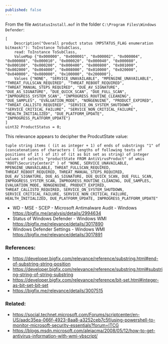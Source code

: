```yaml
---
published: false
---
```


From the file `AmStatusInstall.mof` in the folder `C:\Program Files\Windows Defender`:

    [
        Description("Overall product status (MPSTATUS_FLAG enumeration bitmask)"): ToInstance ToSubClass,
        read: ToInstance ToSubClass,
        ValueMap {"0x000000", "0x000001", "0x000002", "0x000004", "0x000008", "0x000010", "0x000020", "0x000040", "0x000080", "0x000100", "0x000200", "0x000400", "0x000800", "0x001000", "0x002000", "0x004000", "0x008000", "0x010000", "0x020000", "0x040000", "0x080000", "0x100000", "0x200000"},
        Values {"NONE", "SERVICE_UNAVAILABLE", "MPENGINE_UNAVAILABLE", "THREAT_FULLSCAN_REQUIRED", "THREAT_REBOOT_REQUIRED", "THREAT_MANUAL_STEPS_REQUIRED", "DUE_AV_SIGNATURE", "DUE_AS_SIGNATURE", "DUE_QUICK_SCAN", "DUE_FULL_SCAN", "INPROGRESS_SYSTEM_SCAN", "INPROGRESS_ROUTINE_CLEANING", "DUE_SAMPLES", "EVALUATION_MODE", "NONGENUINE", "PRODUCT_EXPIRED", "THREAT_CALLISTO_REQUIRED", "SERVICE_ON_SYSTEM_SHUTDOWN", "SERVICE_CRITICAL_FAILURE", "SERVICE_NON_CRITICAL_FAILURE", "HEALTH_INITIALIZED", "DUE_PLATFORM_UPDATE", "INPROGRESS_PLATFORM_UPDATE"}
    ] 
    uint32 ProductStatus = 0;

This relevance appears to decipher the ProdcutState value:

    tuple string items ( (it as integer + 1) of ends of substrings "1" of (concatenations of characters ( lengths of following texts of positions of it ) of it) of (it as bit set as string) of integer values of selects "productState FROM AntiVirusProduct" of wmis "ROOT\SecurityCenter2" ) of "NONE, SERVICE_UNAVAILABLE, MPENGINE_UNAVAILABLE, THREAT_FULLSCAN_REQUIRED, THREAT_REBOOT_REQUIRED, THREAT_MANUAL_STEPS_REQUIRED, DUE_AV_SIGNATURE, DUE_AS_SIGNATURE, DUE_QUICK_SCAN, DUE_FULL_SCAN, INPROGRESS_SYSTEM_SCAN, INPROGRESS_ROUTINE_CLEANING, DUE_SAMPLES, EVALUATION_MODE, NONGENUINE, PRODUCT_EXPIRED, THREAT_CALLISTO_REQUIRED, SERVICE_ON_SYSTEM_SHUTDOWN, SERVICE_CRITICAL_FAILURE, SERVICE_NON_CRITICAL_FAILURE, HEALTH_INITIALIZED, DUE_PLATFORM_UPDATE, INPROGRESS_PLATFORM_UPDATE"

- WD - MSE - SCEP - Microsoft Antimalware Audit - Windows https://bigfix.me/analysis/details/2994634
- Status of Windows Defender - Windows WMI https://bigfix.me/relevance/details/3017890
- Windows Defender Settings - Windows WMI https://bigfix.me/relevance/details/3017891

### References:
- https://developer.bigfix.com/relevance/reference/substring.html#end-of-substring-string-position
- https://developer.bigfix.com/relevance/reference/substring.html#substring-string-of-string-substring
- https://developer.bigfix.com/relevance/reference/bit-set.html#integer-as-bit-set-bit-set
- https://bigfix.me/relevance/details/3007515

### Related:
- https://social.technet.microsoft.com/Forums/scriptcenter/en-US/aadc35ea-066f-4923-8aa8-a3252ceb7c5f/using-powershell-to-monitor-microsoft-security-essentials?forum=ITCG
- https://blogs.msdn.microsoft.com/alejacma/2008/05/12/how-to-get-antivirus-information-with-wmi-vbscript/

